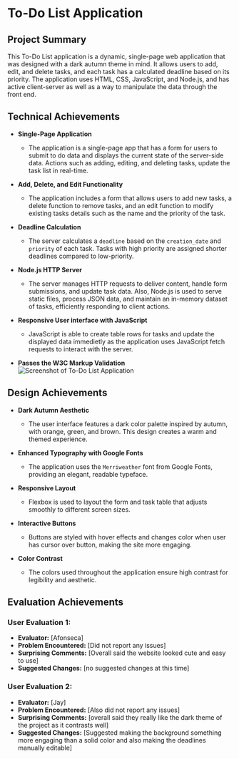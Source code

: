 # To-Do List Application

## Project Summary

This To-Do List application is a dynamic, single-page web application that was designed with a dark autumn theme in mind. It allows users to add, edit, and delete tasks, and each task has a calculated deadline based on its priority. The application uses HTML, CSS, JavaScript, and Node.js, and has active client-server as well as a way to manipulate the data through the front end.

## Technical Achievements

- **Single-Page Application**

  - The application is a single-page app that has a form for users to submit to do data and displays the current state of the server-side data. Actions such as adding, editing, and deleting tasks, update the task list in real-time.

- **Add, Delete, and Edit Functionality**

  - The application includes a form that allows users to add new tasks, a delete function to remove tasks, and an edit function to modify existing tasks details such as the name and the priority of the task.

- **Deadline Calculation**
  - The server calculates a `deadline` based on the `creation_date` and `priority` of each task. Tasks with high priority are assigned shorter deadlines compared to low-priority.
- **Node.js HTTP Server**

  - The server manages HTTP requests to deliver content, handle form submissions, and update task data. Also, Node.js is used to serve static files, process JSON data, and maintain an in-memory dataset of tasks, efficiently responding to client actions.

- **Responsive User interface with JavaScript**
  - JavaScript is able to create table rows for tasks and update the displayed data immedietly as the application uses JavaScript fetch requests to interact with the server.
- **Passes the W3C Markup Validation**
  ![Screenshot of To-Do List Application](https://cdn.glitch.global/45d2c2d4-c421-472e-abef-f0390d50c43a/Screenshot%202024-09-08%20at%208.53.19%E2%80%AFPM.png?v=1725849996832)

## Design Achievements

- **Dark Autumn Aesthetic**

  - The user interface features a dark color palette inspired by autumn, with orange, green, and brown. This design creates a warm and themed experience.

- **Enhanced Typography with Google Fonts**
  - The application uses the `Merriweather` font from Google Fonts, providing an elegant, readable typeface.
- **Responsive Layout**

  - Flexbox is used to layout the form and task table that adjusts smoothly to different screen sizes.

- **Interactive Buttons**
  - Buttons are styled with hover effects and changes color when user has cursor over button, making the site more engaging.
- **Color Contrast**
  - The colors used throughout the application ensure high contrast for legibility and aesthetic.

## Evaluation Achievements

### User Evaluation 1:

- **Evaluator:** [Afonseca]
- **Problem Encountered:** [Did not report any issues]
- **Surprising Comments:** [Overall said the website looked cute and easy to use]
- **Suggested Changes:** [no suggested changes at this time]

### User Evaluation 2:

- **Evaluator:** [Jay]
- **Problem Encountered:** [Also did not report any issues]
- **Surprising Comments:** [overall said they really like the dark theme of the project as it contrasts well]
- **Suggested Changes:** [Suggested making the background something more engaging than a solid color and also making the deadlines manually editable]
